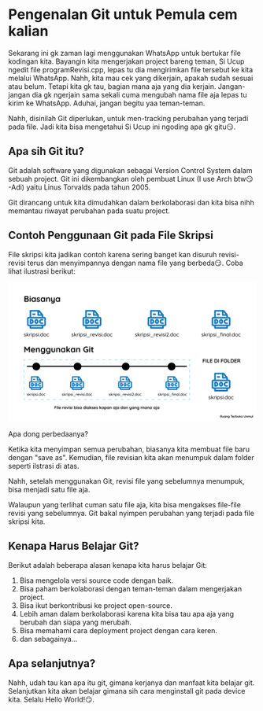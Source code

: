 # Pengenalan Git untuk Pemula cem kalian

Sekarang ini gk zaman lagi menggunakan WhatsApp untuk bertukar file kodingan kita. Bayangin kita mengerjakan project bareng teman, Si Ucup ngedit file programRevisi.cpp, lepas tu dia mengirimkan file tersebut ke kita melalui WhatsApp. Nahh, kita mau cek yang dikerjain, apakah sudah sesuai atau belum. Tetapi kita gk tau, bagian mana aja yang dia kerjain. Jangan-jangan dia gk ngerjain sama sekali cuma mengubah nama file aja lepas tu kirim ke WhatsApp. Aduhai, jangan begitu yaa teman-teman.

Nahh, disinilah Git diperlukan, untuk men-tracking perubahan yang terjadi pada file. Jadi kita bisa mengetahui Si Ucup ini ngoding apa gk gitu😏.

## Apa sih Git itu?

Git adalah software yang digunakan sebagai Version Control System dalam sebuah project. Git ini dikembangkan oleh pembuat Linux (I use Arch btw😏 -Adi) yaitu Linus Torvalds pada tahun 2005.

Git dirancang untuk kita dimudahkan dalam berkolaborasi dan kita bisa nihh memantau riwayat perubahan pada suatu project.

## Contoh Penggunaan Git pada File Skripsi

File skripsi kita jadikan contoh karena sering banget kan disuruh revisi-revisi terus dan menyimpannya dengan nama file yang berbeda😏. Coba lihat ilustrasi berikut:

![Preview](../../photo/git/git-skripsi.png)

Apa dong perbedaanya?

Ketika kita menyimpan semua perubahan, biasanya kita membuat file baru dengan "save as". Kemudian, file revisian kita akan menumpuk dalam folder seperti ilstrasi di atas.

Nahh, setelah menggunakan Git, revisi file yang sebelumnya menumpuk, bisa menjadi satu file aja.

Walaupun yang terlihat cuman satu file aja, kita bisa mengakses file-file revisi yang sebelumnya. Git bakal nyimpen perubahan yang terjadi pada file skripsi kita.

## Kenapa Harus Belajar Git?

Berikut adalah beberapa alasan kenapa kita harus belajar Git:

1. Bisa mengelola versi source code dengan baik.
2. Bisa paham berkolaborasi dengan teman-teman dalam mengerjakan project.
3. Bisa ikut berkontribusi ke project open-source.
4. Lebih aman dalam berkolaborasi karena kita bisa tau apa aja yang berubah dan siapa yang merubah.
5. Bisa memahami cara deployment project dengan cara keren.
6. dan sebagainya...

## Apa selanjutnya?

Nahh, udah tau kan apa itu git, gimana kerjanya dan manfaat kita belajar git. Selanjutkan kita akan belajar gimana sih cara menginstall git pada device kita. Selalu Hello World!😏.
